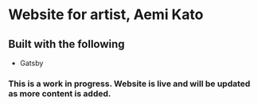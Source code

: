 # Website for artist, Aemi Kato

## Built with the following

- Gatsby

### This is a work in progress. Website is live and will be updated as more content is added.

